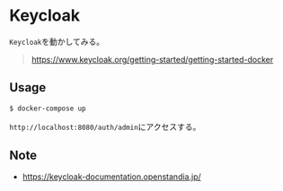 # Keycloak

`Keycloak`を動かしてみる。
> https://www.keycloak.org/getting-started/getting-started-docker

## Usage

```sh
$ docker-compose up
```

`http://localhost:8080/auth/admin`にアクセスする。

## Note

- https://keycloak-documentation.openstandia.jp/
